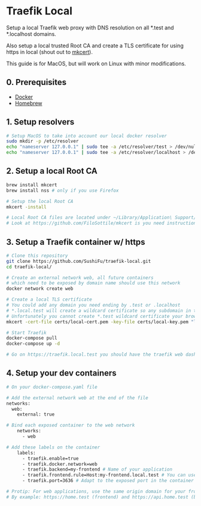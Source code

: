 # Traefik Local

Setup a local Traefik web proxy with DNS resolution on all \*.test and \*.localhost domains.

Also setup a local trusted Root CA and create a TLS certificate for using https in local (shout out to [mkcert](https://github.com/FiloSottile/mkcert)).

This guide is for MacOS, but will work on Linux with minor modifications.

## 0. Prerequisites

-   [Docker](https://docs.docker.com/docker-for-mac/install/)
-   [Homebrew](https://brew.sh/)

## 1. Setup resolvers

```sh
# Setup MacOS to take into account our local docker resolver
sudo mkdir -p /etc/resolver
echo "nameserver 127.0.0.1" | sudo tee -a /etc/resolver/test > /dev/null
echo "nameserver 127.0.0.1" | sudo tee -a /etc/resolver/localhost > /dev/null
```

## 2. Setup a local Root CA

```sh
brew install mkcert
brew install nss # only if you use Firefox

# Setup the local Root CA
mkcert -install

# Local Root CA files are located under ~/Library/Application\ Support/mkcert
# Look at https://github.com/FiloSottile/mkcert is you need instructions to install them on another device
```

## 3. Setup a Traefik container w/ https

```sh
# Clone this repository
git clone https://github.com/SushiFu/traefik-local.git
cd traefik-local/

# Create an external network web, all future containers
# which need to be exposed by domain name should use this network
docker network create web

# Create a local TLS certificate
# You could add any domain you need ending by .test or .localhost
# *.local.test will create a wildcard certificate so any subdomain in the form this.local.test will also work.
# Unfortunately you cannot create *.test wildcard certificate your browser will not allow it.
mkcert -cert-file certs/local-cert.pem -key-file certs/local-key.pem "local.test" "*.local.test" "home.test" "*.home.test" "home.localhost" "*.home.localhost"

# Start Traefik
docker-compose pull
docker-compose up -d

# Go on https://traefik.local.test you should have the traefik web dashboard serve over https
```

## 4. Setup your dev containers

```sh
# On your docker-compose.yaml file

# Add the external network web at the end of the file
networks:
  web:
    external: true

# Bind each exposed container to the web network
    networks:
      - web

# Add these labels on the container
    labels:
      - traefik.enable=true
      - traefik.docker.network=web
      - traefik.backend=my-frontend # Name of your application
      - traefik.frontend.rule=Host:my-frontend.local.test # You can use any domain allowed by your TLS certificate
      - traefik.port=3636 # Adapt to the exposed port in the container

# Protip: For web applications, use the same origin domain for your frontend and backend to avoid cookies sharing issues.
# By example: https://home.test (frontend) and https://api.home.test (backend)
```
